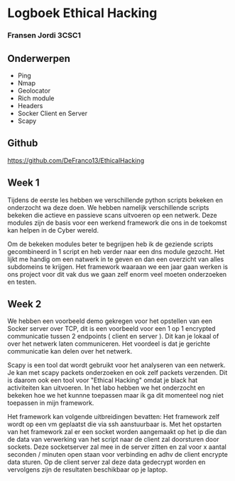 # Logboek Ethical Hacking
### Fransen Jordi 3CSC1

## Onderwerpen
- Ping
- Nmap
- Geolocator
- Rich module
- Headers
- Socker Client en Server
- Scapy

## Github

https://github.com/DeFranco13/EthicalHacking

## Week 1

Tijdens de eerste les hebben we verschillende python scripts bekeken en onderzocht wa deze doen. We hebben namelijk verschillende scripts bekeken die actieve en passieve scans uitvoeren op een netwerk. Deze modules zijn de basis voor een werkend framework die ons in de toekomst kan helpen in de  Cyber wereld. 

Om de bekeken modules beter te begrijpen heb ik de geziende scripts gecombineerd in 1 script en heb verder naar een dns module gezocht. Het lijkt me handig om een natwerk in te geven en dan een overzicht van alles subdomeins te krijgen. Het framework waaraan we een jaar gaan werken is ons project voor dit vak dus we gaan zelf enorm veel moeten onderzoeken en testen. 

## Week 2

We hebben een voorbeeld demo gekregen voor het opstellen van een Socker server over TCP, dit is een voorbeeld voor een 1 op 1 encrypted communicatie tussen 2 endpoints ( client en server ). Dit kan je lokaal of over het netwerk laten communiceren. Het voordeel is dat je gerichte communicatie kan delen over het netwerk. 

Scapy is een tool dat wordt gebruikt voor het analyseren van een netwerk. Je kan met scapy packets onderzoeken en ook zelf packets verzenden. Dit is daarom ook een tool voor "Ethical Hacking" omdat je black hat activiteiten kan uitvoeren. In het labo hebben we het onderzocht en bekeken hoe we het kunnne toepassen maar ik ga dit momenteel nog niet toepassen in mijn framework.

Het framework kan volgende uitbreidingen bevatten: Het framework zelf wordt op een vm geplaatst die via ssh aanstuurbaar is. Met het opstarten van het framework zal er een socket worden aangemaakt op het ip die dan de data van verwerking van het script naar de client zal doorsturen door sockets. Deze socketserver zal mee in de server zitten en zal voor x aantal seconden / minuten open staan voor verbinding en adhv de client encrypte data sturen. Op de client server zal deze data gedecrypt worden en vervolgens zijn de resultaten beschikbaar op je laptop.
